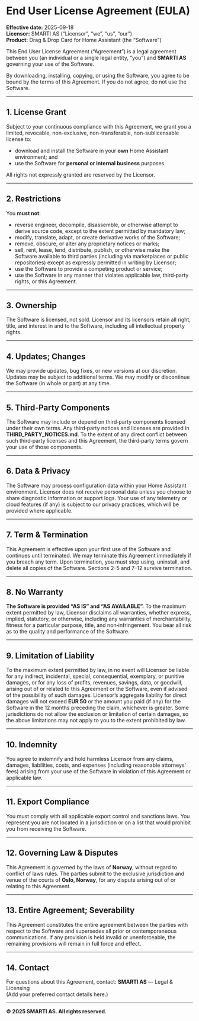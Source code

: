 # End User License Agreement (EULA)

**Effective date:** 2025-09-18  
**Licensor:** SMARTI AS (“Licensor”, “we”, “us”, “our”)  
**Product:** Drag & Drop Card for Home Assistant (the “Software”)

This End User License Agreement (“Agreement”) is a legal agreement between you (an individual or a single legal entity, “you”) and **SMARTI AS** governing your use of the Software.

By downloading, installing, copying, or using the Software, you agree to be bound by the terms of this Agreement. If you do not agree, do not use the Software.

---

## 1. License Grant
Subject to your continuous compliance with this Agreement, we grant you a limited, revocable, non-exclusive, non-transferable, non-sublicensable license to:
- download and install the Software in your **own** Home Assistant environment; and
- use the Software for **personal or internal business** purposes.

All rights not expressly granted are reserved by the Licensor.

---

## 2. Restrictions
You **must not**:
- reverse engineer, decompile, disassemble, or otherwise attempt to derive source code, except to the extent permitted by mandatory law;
- modify, translate, adapt, or create derivative works of the Software;
- remove, obscure, or alter any proprietary notices or marks;
- sell, rent, lease, lend, distribute, publish, or otherwise make the Software available to third parties (including via marketplaces or public repositories) except as expressly permitted in writing by Licensor;
- use the Software to provide a competing product or service;
- use the Software in any manner that violates applicable law, third‑party rights, or this Agreement.

---

## 3. Ownership
The Software is licensed, not sold. Licensor and its licensors retain all right, title, and interest in and to the Software, including all intellectual property rights.

---

## 4. Updates; Changes
We may provide updates, bug fixes, or new versions at our discretion. Updates may be subject to additional terms. We may modify or discontinue the Software (in whole or part) at any time.

---

## 5. Third‑Party Components
The Software may include or depend on third‑party components licensed under their own terms. Any third‑party notices and licenses are provided in **THIRD_PARTY_NOTICES.md**. To the extent of any direct conflict between such third‑party licenses and this Agreement, the third‑party terms govern your use of those components.

---

## 6. Data & Privacy
The Software may process configuration data within your Home Assistant environment. Licensor does not receive personal data unless you choose to share diagnostic information or support logs. Your use of any telemetry or cloud features (if any) is subject to our privacy practices, which will be provided where applicable.

---

## 7. Term & Termination
This Agreement is effective upon your first use of the Software and continues until terminated. We may terminate this Agreement immediately if you breach any term. Upon termination, you must stop using, uninstall, and delete all copies of the Software. Sections 2–5 and 7–12 survive termination.

---

## 8. No Warranty
**The Software is provided “AS IS” and “AS AVAILABLE”.** To the maximum extent permitted by law, Licensor disclaims all warranties, whether express, implied, statutory, or otherwise, including any warranties of merchantability, fitness for a particular purpose, title, and non‑infringement. You bear all risk as to the quality and performance of the Software.

---

## 9. Limitation of Liability
To the maximum extent permitted by law, in no event will Licensor be liable for any indirect, incidental, special, consequential, exemplary, or punitive damages, or for any loss of profits, revenues, savings, data, or goodwill, arising out of or related to this Agreement or the Software, even if advised of the possibility of such damages. Licensor’s aggregate liability for direct damages will not exceed **EUR 50** or the amount you paid (if any) for the Software in the 12 months preceding the claim, whichever is greater. Some jurisdictions do not allow the exclusion or limitation of certain damages, so the above limitations may not apply to you to the extent prohibited by law.

---

## 10. Indemnity
You agree to indemnify and hold harmless Licensor from any claims, damages, liabilities, costs, and expenses (including reasonable attorneys’ fees) arising from your use of the Software in violation of this Agreement or applicable law.

---

## 11. Export Compliance
You must comply with all applicable export control and sanctions laws. You represent you are not located in a jurisdiction or on a list that would prohibit you from receiving the Software.

---

## 12. Governing Law & Disputes
This Agreement is governed by the laws of **Norway**, without regard to conflict of laws rules. The parties submit to the exclusive jurisdiction and venue of the courts of **Oslo, Norway**, for any dispute arising out of or relating to this Agreement.

---

## 13. Entire Agreement; Severability
This Agreement constitutes the entire agreement between the parties with respect to the Software and supersedes all prior or contemporaneous communications. If any provision is held invalid or unenforceable, the remaining provisions will remain in full force and effect.

---

## 14. Contact
For questions about this Agreement, contact:
**SMARTI AS** — Legal & Licensing  
(Add your preferred contact details here.)

---

**© 2025 SMARTI AS. All rights reserved.**
